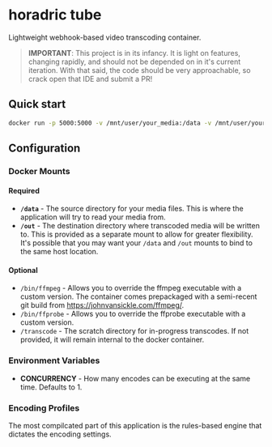 # horadric tube
Lightweight webhook-based video transcoding container.

> **IMPORTANT**: This project is in its infancy. It is light on features, changing rapidly, and should not be depended
> on in it's current iteration. With that said, the code should be very approachable, so crack open that IDE and submit
> a PR!

## Quick start

```bash
docker run -p 5000:5000 -v /mnt/user/your_media:/data -v /mnt/user/your_media:/out ghcr.io/whichken/horadrictube/horadrictube
```

## Configuration

### Docker Mounts

#### Required
- **`/data`** - The source directory for your media files. This is where the application will try to read your media from.
- **`/out`** - The destination directory where transcoded media will be written to. This is provided as a separate mount
  to allow for greater flexibility. It's possible that you may want your `/data` and `/out` mounts to bind to the same
  host location.

#### Optional
- `/bin/ffmpeg` - Allows you to override the ffmpeg executable with a custom version. The container comes prepackaged
  with a semi-recent git build from https://johnvansickle.com/ffmpeg/.
- `/bin/ffprobe` - Allows you to override the ffprobe executable with a custom version.
- `/transcode` - The scratch directory for in-progress transcodes. If not provided, it will remain internal to the docker
  container.

### Environment Variables

- **CONCURRENCY** - How many encodes can be executing at the same time. Defaults to 1.

### Encoding Profiles

The most compilcated part of this application is the rules-based engine that dictates the encoding settings.